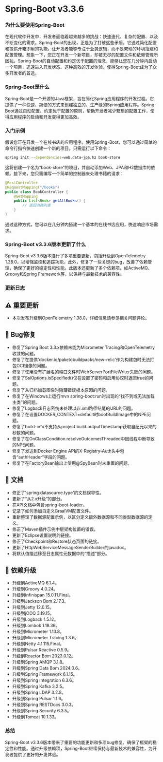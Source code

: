 # Spring-Boot v3.3.6
### 为什么要使用Spring-Boot

在现代软件开发中，开发者面临着越来越多的挑战：快速迭代、复杂的配置、以及不断变化的需求。Spring-Boot的出现，正是为了打破这些矛盾。它通过简化配置和提供开箱即用的功能，让开发者能够专注于业务逻辑，而不是繁琐的环境搭建和配置管理。想象一下，您正在开发一个新项目，却被无尽的配置文件和依赖管理所困扰。Spring-Boot的自动配置和约定优于配置的理念，能够让您在几分钟内启动一个项目，迅速进入开发状态。这种高效的开发体验，使得Spring-Boot成为了众多开发者的首选。

### Spring-Boot是什么

Spring-Boot是一个开源的Java框架，旨在简化Spring应用程序的开发过程。它提供了一种快速、简便的方式来创建独立的、生产级的Spring应用程序。Spring-Boot通过自动配置、约定优于配置的原则，帮助开发者减少繁琐的配置工作，使得应用程序的启动和开发变得更加高效。

### 入门示例

假设您正在开发一个在线书店的应用程序。使用Spring-Boot，您可以通过简单的命令行指令快速创建一个新的项目。只需运行以下命令：

```bash
spring init --dependencies=web,data-jpa,h2 book-store
```

这将创建一个名为“book-store”的项目，并自动添加Web、JPA和H2数据库的依赖。接下来，您只需编写一个简单的控制器来处理书籍的请求：

```java
@RestController
@RequestMapping("/books")
public class BookController {
    @GetMapping
    public List<Book> getAllBooks() {
        // 返回书籍列表
    }
}
```

通过这种方式，您可以在几分钟内搭建一个基本的在线书店应用，快速响应市场需求。

### Spring-Boot v3.3.6版本更新了什么

Spring-Boot v3.3.6版本进行了多项重要更新，包括升级到OpenTelemetry 1.38.0，以增强监控和追踪功能。此外，修复了一些关键的bug，改善了依赖管理，确保了更好的稳定性和性能。此版本还更新了多个依赖项，如ActiveMQ、Groovy和Spring Framework等，以保持与最新技术的兼容性。

### 更新日志

## ⚠️ 重要更新
- 本次发布升级到OpenTelemetry 1.38.0，详细信息请参见相关问题评论。

## 🐞 Bug修复
- 修复了Spring Boot 3.3.x依赖未能为Micrometer Tracing和OpenTelemetry收敛的问题。
- 修复了在提供'docker.io/paketobuildpacks/new-relic'作为构建包时无法打包OCI镜像的问题。
- 修复了使用没有扩展名的端口文件时WebServerPortFileWriter失败的问题。
- 修复了SslOptions.isSpecified()仅在设置了密码和启用协议时返回true的问题。
- 修复了从归档加载图像时隐藏错误根本原因的问题。
- 修复了在Windows上运行mvn spring-boot:run时出现的“找不到或无法加载主类”的问题。
- 修复了Logback日志系统未处理以非.xml路径结尾的URL的问题。
- 修复了在设置DOCKER_CONTEXT=default时bootBuildImage中的NPE问题。
- 修复了build-info不支持从project.build.outputTimestamp获取自纪元以来的秒数的问题。
- 修复了在OnClassCondition.resolveOutcomesThreaded中因线程中断导致的NPE问题。
- 修复了发送到Docker Engine API的X-Registry-Auth头中包含“authHeader”字段的问题。
- 修复了在FactoryBean输出上使用@SpyBean时未重置的问题。

## 📔 文档
- 修正了'spring.datasource.type'的文档误导性。
- 更新了“从2.x升级”的部分。
- 在API文档中包含spring-boot-loader。
- 记录了如何添加自定义GraalVM配置文件。
- 重新整理了数据源配置示例，以区分定义额外数据源和不同类型数据源的定义。
- 修正了Maven插件示例中层架构位置的错误。
- 更新了Eclipse设置说明的链接。
- 修正了Checkpoint和Restore状态页面的链接。
- 更新了HttpWebServiceMessageSenderBuilder的javadoc。
- 将默认值描述移至日志属性元数据中的“描述”部分。

## 🔨 依赖升级
- 升级到ActiveMQ 6.1.4。
- 升级到Groovy 4.0.24。
- 升级到Infinispan 15.0.11.Final。
- 升级到Jackson Bom 2.17.3。
- 升级到Jetty 12.0.15。
- 升级到jOOQ 3.19.15。
- 升级到Logback 1.5.12。
- 升级到Lombok 1.18.36。
- 升级到Micrometer 1.13.8。
- 升级到Micrometer Tracing 1.3.6。
- 升级到Netty 4.1.115.Final。
- 升级到Pulsar Reactive 0.5.9。
- 升级到Reactor Bom 2023.0.12。
- 升级到Spring AMQP 3.1.8。
- 升级到Spring Data Bom 2024.0.6。
- 升级到Spring Framework 6.1.15。
- 升级到Spring Integration 6.3.6。
- 升级到Spring Kafka 3.2.5。
- 升级到Spring LDAP 3.2.8。
- 升级到Spring Pulsar 1.1.6。
- 升级到Spring RESTDocs 3.0.3。
- 升级到Spring Security 6.3.5。
- 升级到Tomcat 10.1.33。

### 总结

Spring-Boot v3.3.6版本带来了重要的功能更新和多项bug修复，确保了框架的稳定性和性能。通过升级依赖项，Spring-Boot继续保持与最新技术的兼容性，为开发者提供了更好的开发体验。